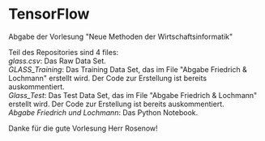 # TensorFlow
Abgabe der Vorlesung "Neue Methoden der Wirtschaftsinformatik"

Teil des Repositories sind 4 files: <br>
*glass.csv*: Das Raw Data Set. <br>
*GLASS_Training*: Das Training Data Set, das im File "Abgabe Friedrich & Lochmann" erstellt wird. Der Code zur Erstellung ist bereits auskommentiert. <br>
*Glass_Test*: Das Test Data Set, das im File "Abgabe Friedrich & Lochmann" erstellt wird. Der Code zur Erstellung ist bereits auskommentiert. <br>
*Abgabe Friedrich und Lochmann*: Das Python Notebook. <br>

Danke für die gute Vorlesung Herr Rosenow!
